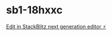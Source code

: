 # sb1-18hxxc

[Edit in StackBlitz next generation editor ⚡️](https://stackblitz.com/~/github.com/RishiChoudary3/sb1-18hxxc)